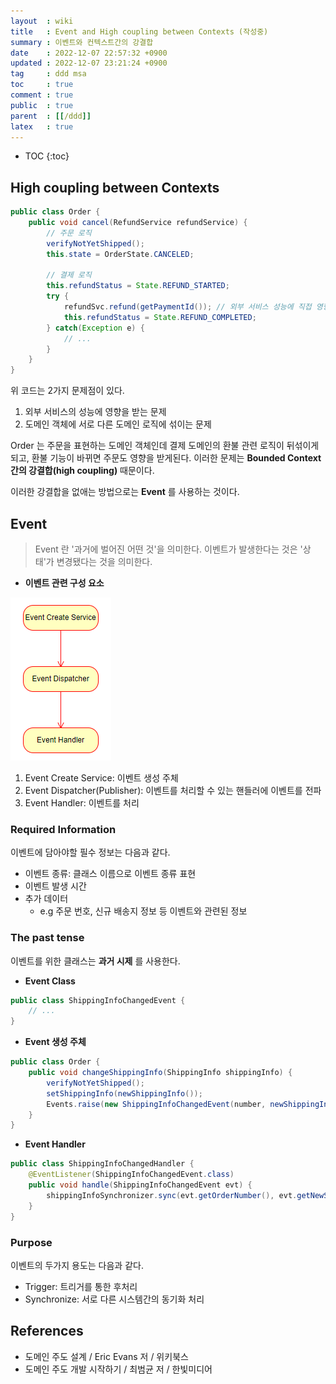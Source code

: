 ```yaml
---
layout  : wiki
title   : Event and High coupling between Contexts (작성중)
summary : 이벤트와 컨텍스트간의 강결합
date    : 2022-12-07 22:57:32 +0900
updated : 2022-12-07 23:21:24 +0900
tag     : ddd msa
toc     : true
comment : true
public  : true
parent  : [[/ddd]]
latex   : true
---
```

* TOC
{:toc}

## High coupling between Contexts

```java
public class Order {
    public void cancel(RefundService refundService) {
        // 주문 로직
        verifyNotYetShipped();
        this.state = OrderState.CANCELED;
        
        // 결제 로직
        this.refundStatus = State.REFUND_STARTED;
        try {
            refundSvc.refund(getPaymentId()); // 외부 서비스 성능에 직접 영향을 받는다.
            this.refundStatus = State.REFUND_COMPLETED;
        } catch(Exception e) {
            // ...
        }
    }
}
```

위 코드는 2가지 문제점이 있다.

1. 외부 서비스의 성능에 영향을 받는 문제
2. 도메인 객체에 서로 다른 도메인 로직에 섞이는 문제

Order 는 주문을 표현하는 도메인 객체인데 결제 도메인의 환불 관련 로직이 뒤섞이게 되고, 환불 기능이 바뀌면 주문도 영향을 받게된다. 이러한 문제는 __Bounded Context 간의 강결합(high coupling)__ 때문이다.

이러한 강결합을 없애는 방법으로는 __Event__ 를 사용하는 것이다.

## Event

> Event 란 '과거에 벌어진 어떤 것'을 의미한다. 이벤트가 발생한다는 것은 '상태'가 변경됐다는 것을 의미한다.

- __이벤트 관련 구성 요소__

![](/resource/wiki/ddd-event/event.png)

1. Event Create Service: 이벤트 생성 주체
2. Event Dispatcher(Publisher): 이벤트를 처리할 수 있는 핸들러에 이벤트를 전파
3. Event Handler: 이벤트를 처리

### Required Information

이벤트에 담아야할 필수 정보는 다음과 같다.
- 이벤트 종류: 클래스 이름으로 이벤트 종류 표현
- 이벤트 발생 시간
- 추가 데이터
  - e.g 주문 번호, 신규 배송지 정보 등 이벤트와 관련된 정보

### The past tense

이벤트를 위한 클래스는 __과거 시제__ 를 사용한다.

- __Event Class__

```java
public class ShippingInfoChangedEvent {
    // ...
}
```

- __Event 생성 주체__

```java
public class Order {
    public void changeShippingInfo(ShippingInfo shippingInfo) {
        verifyNotYetShipped();
        setShippingInfo(newShippingInfo());
        Events.raise(new ShippingInfoChangedEvent(number, newShippingInfo()));
    }
}
```

- __Event Handler__

```java
public class ShippingInfoChangedHandler {
    @EventListener(ShippingInfoChangedEvent.class)
    public void handle(ShippingInfoChangedEvent evt) {
        shippingInfoSynchronizer.sync(evt.getOrderNumber(), evt.getNewShippingInfo());
    }
}
```

### Purpose

이벤트의 두가지 용도는 다음과 같다.
- Trigger: 트리거를 통한 후처리 
- Synchronize: 서로 다른 시스템간의 동기화 처리


## References

- 도메인 주도 설계 / Eric Evans 저 / 위키북스
- 도메인 주도 개발 시작하기 / 최범균 저 / 한빛미디어